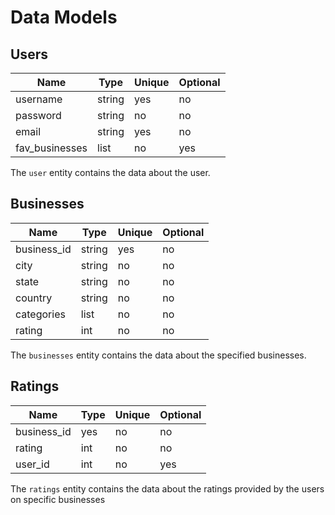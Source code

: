 # Data Models

## Users
| Name | Type | Unique | Optional |
|-|-|-|-|
| username | string | yes | no |
| password | string | no  | no |
| email | string | yes | no |
| fav_businesses | list | no | yes |

The `user` entity contains the data about the user.

## Businesses
| Name | Type | Unique | Optional |
|-|-|-|-|
| business_id | string | yes | no |
| city | string | no | no |
| state | string | no | no |
| country | string | no | no |
| categories | list | no | no |
| rating | int | no | no |

The `businesses` entity contains the data about the specified businesses.

## Ratings
| Name | Type | Unique | Optional |
|-|-|-|-|
| business_id | yes | no | no |
| rating | int | no | no |
| user_id | int | no | yes |

The `ratings` entity contains the data about the ratings provided by the users on specific businesses
